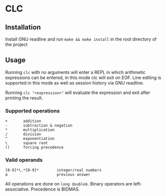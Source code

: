 # CLC

## Installation
Install GNU readline and run `make && make install` in the root directory of the project

## Usage
Running `clc` with no arguments will enter a REPL in which arithmetic expressions can be entered,
in this mode clc will exit on EOF. Line editing is supported in this mode as well as session history via GNU readline.

Running `clc "<expression>"` will evaluate the expression and exit after printing the result.

### Supported operations
```
+       addition
-       subtraction & negation
*       multiplication
/       division
^       exponentiation
\       square root
()      forcing precedence
```
### Valid operands
```
[0-9]*\.*[0-9]*        integer/real numbers
a                      previous answer
```
All operations are done on `long double`s. Binary operators are left-associative. Precedence is BIDMAS.
